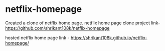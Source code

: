 # netflix-homepage
Created a clone of netflix home page.
netflix home page clone project link- https://github.com/shrikant108k/netflix-homepage

hosted netflix home page link - https://shrikant108k.github.io/netflix-homepage/
